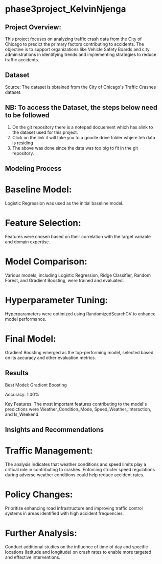 # phase3project_KelvinNjenga
## Project Overview:

This project focuses on analyzing traffic crash data from the City of Chicago to predict the primary factors contributing to accidents. The objective is to support organizations like Vehicle Safety Boards and city administrations in identifying trends and implementing strategies to reduce traffic accidents.

## Dataset
Source: The dataset is obtained from the City of Chicago's Traffic Crashes dataset.

## NB: To access the Dataset, the steps below need to be followed

1. On the git repository there is a notepad docuement which has alink to the dataset used for this project.
2. Click on the link it will take you to a goodle drive folder whjere teh data is residing
3. The above was done since the data was too big to fit in the git repository.

## Modeling Process

# Baseline Model: 
Logistic Regression was used as the initial baseline model.
# Feature Selection: 
Features were chosen based on their correlation with the target variable and domain expertise.
# Model Comparison: 
Various models, including Logistic Regression, Ridge Classifier, Random Forest, and Gradient Boosting, were trained and evaluated.
# Hyperparameter Tuning: 
Hyperparameters were optimized using RandomizedSearchCV to enhance model performance.

# Final Model: 
Gradient Boosting emerged as the top-performing model, selected based on its accuracy and other evaluation metrics.


## Results
Best Model: Gradient Boosting

Accuracy: 1.00%

Key Features: The most important features contributing to the model's predictions were Weather_Condition_Mode, Speed_Weather_Interaction, and Is_Weekend.


## Insights and Recommendations

# Traffic Management:
 The analysis indicates that weather conditions and speed limits play a critical role in contributing to crashes. Enforcing stricter speed regulations during adverse weather conditions could help reduce accident rates.

# Policy Changes:
 Prioritize enhancing road infrastructure and improving traffic control systems in areas identified with high accident frequencies.

# Further Analysis:
 Conduct additional studies on the influence of time of day and specific locations (latitude and longitude) on crash rates to enable more targeted and effective interventions.


 